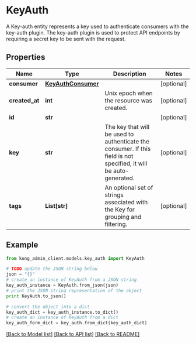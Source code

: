 # KeyAuth

A Key-auth entity represents a key used to authenticate consumers with the key-auth plugin. The key-auth plugin is used to protect API endpoints by requiring a secret key to be sent with the request.

## Properties

Name | Type | Description | Notes
------------ | ------------- | ------------- | -------------
**consumer** | [**KeyAuthConsumer**](KeyAuthConsumer.md) |  | [optional] 
**created_at** | **int** | Unix epoch when the resource was created. | [optional] 
**id** | **str** |  | [optional] 
**key** | **str** | The key that will be used to authenticate the consumer. If this field is not specified, it will be auto-generated. | [optional] 
**tags** | **List[str]** | An optional set of strings associated with the Key for grouping and filtering. | [optional] 

## Example

```python
from kong_admin_client.models.key_auth import KeyAuth

# TODO update the JSON string below
json = "{}"
# create an instance of KeyAuth from a JSON string
key_auth_instance = KeyAuth.from_json(json)
# print the JSON string representation of the object
print KeyAuth.to_json()

# convert the object into a dict
key_auth_dict = key_auth_instance.to_dict()
# create an instance of KeyAuth from a dict
key_auth_form_dict = key_auth.from_dict(key_auth_dict)
```
[[Back to Model list]](../README.md#documentation-for-models) [[Back to API list]](../README.md#documentation-for-api-endpoints) [[Back to README]](../README.md)


